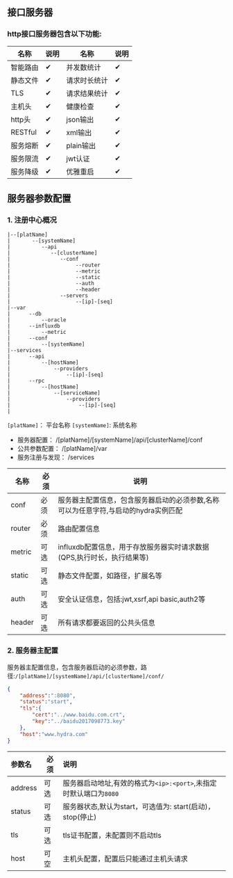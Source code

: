 ## 接口服务器
### http接口服务器包含以下功能:

|名称|说明|名称|说明|
|------|-------|-------|-------|
|智能路由|&#x2714;|并发数统计|&#x2714;|
|静态文件|&#x2714;|请求时长统计|&#x2714;|
|TLS|&#x2714;|请求结果统计|&#x2714;|
|主机头|&#x2714;|健康检查|&#x2714;|
|http头|&#x2714;|json输出|&#x2714;|
|RESTful|&#x2714;|xml输出|&#x2714;|
|服务熔断|&#x2714;|plain输出|&#x2714;|
|服务限流|&#x2714;|jwt认证|&#x2714;|
|服务降级|&#x2714;|优雅重启|&#x2714;|
## 服务器参数配置
### 1. 注册中心概况
    |--[platName]
	|       --[systemName]
	|          --api
	|             --[clusterName]
	|                --conf
	|                     --router
    |                     --metric
    |                     --static
    |                     --auth
    |                     --header
    |                --servers
    |                     --[ip]-[seq]
    |--var
    |      --db
    |          --oracle
    |      --influxdb
    |          --metric
    |      --conf
    |          --[systemName]
    |--services
    |      --api
    |          --[hostName]
    |              --providers
    |                  --[ip]-[seq]
    |      --rpc
    |          --[hostName]
    |              --[serviceName]
    |                  --providers
    |                      --[ip]-[seq]
    |

`[platName]`： 平台名称  `[systemName]`: 系统名称


+ 服务器配置： /[platName]/[systemName]/api/[clusterName]/conf
+ 公共参数配置： /[platName]/var
+ 服务注册与发现： /services




|名称|必须|说明|
|------|------|------|
|conf|必须|服务器主配置信息，包含服务器启动的必须参数,名称可以为任意字符,与启动的hydra实例匹配|
|router|必须|路由配置信息|
|metric|可选|influxdb配置信息，用于存放服务器实时请求数据(QPS,执行时长，执行结果等)|
|static|可选|静态文件配置，如路径，扩展名等|
|auth|可选|安全认证信息，包括:jwt,xsrf,api basic,auth2等|
|header|可选|所有请求都要返回的公共头信息|



### 2. 服务器主配置
服务器主配置信息，包含服务器启动的必须参数，路径:`/[platName]/[systemName]/api/[clusterName]/conf/`
```json
{
    "address":":8080",
    "status":"start",  
    "tls":{
        "cert":"../www.baidu.com.crt",
        "key":"../baidu2017098773.key"
    },
    "host":"www.hydra.com"
}
```

|参数名|必须|说明| 
|:------|-------|:------|
|address|可选|服务器启动地址,有效的格式为`<ip>:<port>`,未指定时默认端口为`8080`|
|status|可选|服务器状态,默认为start，可选值为: start(启动)，stop(停止)|
|tls|可选|tls证书配置，未配置则不启动tls|
|host|可空|主机头配置，配置后只能通过主机头请求|
